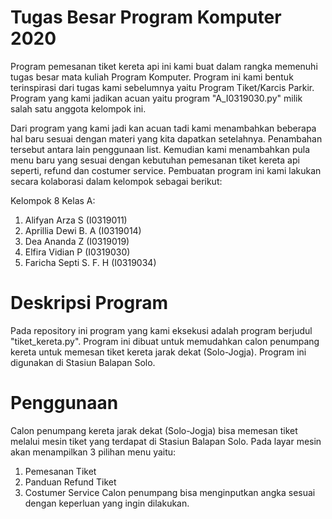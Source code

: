 # Tugas Besar Program Komputer 2020

  Program pemesanan tiket kereta api ini kami buat dalam rangka memenuhi tugas besar mata kuliah Program Komputer. Program ini kami bentuk terinspirasi dari tugas kami sebelumnya yaitu Program Tiket/Karcis Parkir. Program yang kami jadikan acuan yaitu program "A_I0319030.py" milik salah satu anggota kelompok ini.
  
  Dari program yang kami jadi kan acuan tadi kami menambahkan beberapa hal baru sesuai dengan materi yang kita dapatkan setelahnya. Penambahan tersebut antara lain penggunaan list. Kemudian kami menambahkan pula menu baru yang sesuai dengan kebutuhan pemesanan tiket kereta api seperti, refund dan costumer service. Pembuatan program ini kami lakukan secara kolaborasi dalam kelompok sebagai berikut:
 
 Kelompok 8 Kelas A:
  1. Alifyan Arza S         (I0319011)
  2. Aprillia Dewi B. A     (I0319014)
  3. Dea Ananda Z           (I0319019)
  4. Elfira Vidian P        (I0319030)
  5. Faricha Septi S. F. H  (I0319034)
  
# Deskripsi Program

  Pada repository ini program yang kami eksekusi adalah program berjudul "tiket_kereta.py". Program ini dibuat untuk memudahkan calon penumpang kereta untuk memesan tiket kereta jarak dekat (Solo-Jogja). Program ini digunakan di Stasiun Balapan Solo. 
  
# Penggunaan

  Calon penumpang kereta jarak dekat (Solo-Jogja) bisa memesan tiket melalui mesin tiket yang terdapat di Stasiun Balapan Solo. Pada layar mesin akan menampilkan 3 pilihan menu yaitu:
  1. Pemesanan Tiket
  2. Panduan Refund Tiket
  3. Costumer Service
  Calon penumpang bisa menginputkan angka sesuai dengan keperluan yang ingin dilakukan.
 
      


